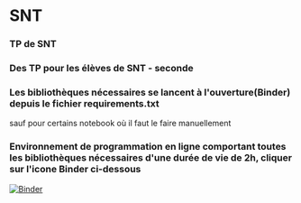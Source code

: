 # SNT
### TP de SNT
### Des TP pour les élèves de SNT - seconde

### Les bibliothèques nécessaires se lancent à l'ouverture(Binder) depuis le fichier requirements.txt

sauf pour certains notebook où il faut le faire manuellement

### Environnement de programmation en ligne comportant toutes les bibliothèques nécessaires d'une durée de vie de 2h, cliquer sur l'icone Binder ci-dessous
[![Binder](https://mybinder.org/badge_logo.svg)](https://mybinder.org/v2/gh/jcamponovo/SNT/master?urlpath=apps/environnement.ipynb)
